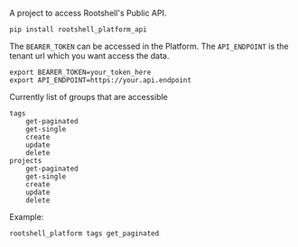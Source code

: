 
A project to access Rootshell's Public API. 

`pip install rootshell_platform_api`

The `BEARER_TOKEN` can be accessed in the Platform. 
The `API_ENDPOINT` is the tenant url which you want access the data.
```shell
export BEARER_TOKEN=your_token_here
export API_ENDPOINT=https://your.api.endpoint
```

Currently list of groups that are accessible

```text
tags
    get-paginated
    get-single
    create
    update
    delete
projects
    get-paginated
    get-single
    create
    update
    delete
```
Example:
```shell
rootshell_platform tags get_paginated
```


